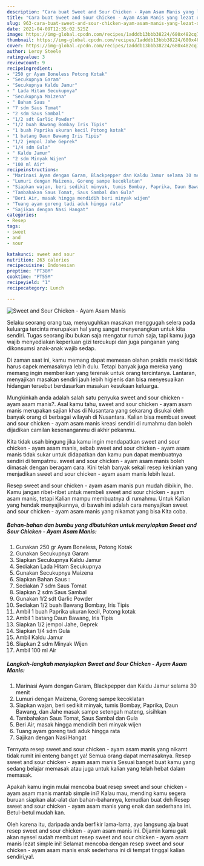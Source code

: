 ```yaml
---
description: "Cara buat Sweet and Sour Chicken - Ayam Asam Manis yang lezat dan Mudah Dibuat"
title: "Cara buat Sweet and Sour Chicken - Ayam Asam Manis yang lezat dan Mudah Dibuat"
slug: 963-cara-buat-sweet-and-sour-chicken-ayam-asam-manis-yang-lezat-dan-mudah-dibuat
date: 2021-04-09T12:35:02.525Z
image: https://img-global.cpcdn.com/recipes/1adddb13bbb38224/680x482cq70/sweet-and-sour-chicken-ayam-asam-manis-foto-resep-utama.jpg
thumbnail: https://img-global.cpcdn.com/recipes/1adddb13bbb38224/680x482cq70/sweet-and-sour-chicken-ayam-asam-manis-foto-resep-utama.jpg
cover: https://img-global.cpcdn.com/recipes/1adddb13bbb38224/680x482cq70/sweet-and-sour-chicken-ayam-asam-manis-foto-resep-utama.jpg
author: Leroy Steele
ratingvalue: 3
reviewcount: 9
recipeingredient:
- "250 gr Ayam Boneless Potong Kotak"
- "Secukupnya Garam"
- "Secukupnya Kaldu Jamur"
- " Lada Hitam Secukupnya"
- "Secukupnya Maizena"
- " Bahan Saus "
- "7 sdm Saus Tomat"
- "2 sdm Saus Sambal"
- "1/2 sdt Garlic Powder"
- "1/2 buah Bawang Bombay Iris Tipis"
- "1 buah Paprika ukuran kecil Potong kotak"
- "1 batang Daun Bawang Iris Tipis"
- "1/2 jempol Jahe Geprek"
- "1/4 sdm Gula"
- " Kaldu Jamur"
- "2 sdm Minyak Wijen"
- "100 ml Air"
recipeinstructions:
- "Marinasi Ayam dengan Garam, Blackpepper dan Kaldu Jamur selama 30 menit"
- "Lumuri dengan Maizena, Goreng sampe kecoklatan"
- "Siapkan wajan, beri sedikit minyak, tumis Bombay, Paprika, Daun Bawang, dan Jahe masak sampe setengah mateng, sisihkan"
- "Tambahakan Saus Tomat, Saus Sambal dan Gula"
- "Beri Air, masak hingga mendidih beri minyak wijen"
- "Tuang ayam goreng tadi aduk hingga rata"
- "Sajikan dengan Nasi Hangat"
categories:
- Resep
tags:
- sweet
- and
- sour

katakunci: sweet and sour 
nutrition: 263 calories
recipecuisine: Indonesian
preptime: "PT38M"
cooktime: "PT55M"
recipeyield: "1"
recipecategory: Lunch

---
```



![Sweet and Sour Chicken - Ayam Asam Manis](https://img-global.cpcdn.com/recipes/1adddb13bbb38224/680x482cq70/sweet-and-sour-chicken-ayam-asam-manis-foto-resep-utama.jpg)

Selaku seorang orang tua, menyuguhkan masakan menggugah selera pada keluarga tercinta merupakan hal yang sangat menyenangkan untuk kita sendiri. Tugas seorang ibu bukan saja mengatur rumah saja, tapi kamu juga wajib menyediakan keperluan gizi tercukupi dan juga panganan yang dikonsumsi anak-anak wajib sedap.

Di zaman  saat ini, kamu memang dapat memesan olahan praktis meski tidak harus capek memasaknya lebih dulu. Tetapi banyak juga mereka yang memang ingin memberikan yang terenak untuk orang tercintanya. Lantaran, menyajikan masakan sendiri jauh lebih higienis dan bisa menyesuaikan hidangan tersebut berdasarkan masakan kesukaan keluarga. 



Mungkinkah anda adalah salah satu penyuka sweet and sour chicken - ayam asam manis?. Asal kamu tahu, sweet and sour chicken - ayam asam manis merupakan sajian khas di Nusantara yang sekarang disukai oleh banyak orang di berbagai wilayah di Nusantara. Kalian bisa membuat sweet and sour chicken - ayam asam manis kreasi sendiri di rumahmu dan boleh dijadikan camilan kesenanganmu di akhir pekanmu.

Kita tidak usah bingung jika kamu ingin mendapatkan sweet and sour chicken - ayam asam manis, sebab sweet and sour chicken - ayam asam manis tidak sukar untuk didapatkan dan kamu pun dapat membuatnya sendiri di tempatmu. sweet and sour chicken - ayam asam manis boleh dimasak dengan beragam cara. Kini telah banyak sekali resep kekinian yang menjadikan sweet and sour chicken - ayam asam manis lebih lezat.

Resep sweet and sour chicken - ayam asam manis pun mudah dibikin, lho. Kamu jangan ribet-ribet untuk membeli sweet and sour chicken - ayam asam manis, tetapi Kalian mampu membuatnya di rumahmu. Untuk Kalian yang hendak menyajikannya, di bawah ini adalah cara menyajikan sweet and sour chicken - ayam asam manis yang nikamat yang bisa Kita coba.

<!--inarticleads1-->

##### Bahan-bahan dan bumbu yang dibutuhkan untuk menyiapkan Sweet and Sour Chicken - Ayam Asam Manis:

1. Gunakan 250 gr Ayam Boneless, Potong Kotak
1. Gunakan Secukupnya Garam
1. Siapkan Secukupnya Kaldu Jamur
1. Sediakan  Lada Hitam Secukupnya
1. Gunakan Secukupnya Maizena
1. Siapkan  Bahan Saus :
1. Sediakan 7 sdm Saus Tomat
1. Siapkan 2 sdm Saus Sambal
1. Gunakan 1/2 sdt Garlic Powder
1. Sediakan 1/2 buah Bawang Bombay, Iris Tipis
1. Ambil 1 buah Paprika ukuran kecil, Potong kotak
1. Ambil 1 batang Daun Bawang, Iris Tipis
1. Siapkan 1/2 jempol Jahe, Geprek
1. Siapkan 1/4 sdm Gula
1. Ambil  Kaldu Jamur
1. Siapkan 2 sdm Minyak Wijen
1. Ambil 100 ml Air




<!--inarticleads2-->

##### Langkah-langkah menyiapkan Sweet and Sour Chicken - Ayam Asam Manis:

1. Marinasi Ayam dengan Garam, Blackpepper dan Kaldu Jamur selama 30 menit
1. Lumuri dengan Maizena, Goreng sampe kecoklatan
1. Siapkan wajan, beri sedikit minyak, tumis Bombay, Paprika, Daun Bawang, dan Jahe masak sampe setengah mateng, sisihkan
1. Tambahakan Saus Tomat, Saus Sambal dan Gula
1. Beri Air, masak hingga mendidih beri minyak wijen
1. Tuang ayam goreng tadi aduk hingga rata
1. Sajikan dengan Nasi Hangat




Ternyata resep sweet and sour chicken - ayam asam manis yang nikamt tidak rumit ini enteng banget ya! Semua orang dapat memasaknya. Resep sweet and sour chicken - ayam asam manis Sesuai banget buat kamu yang sedang belajar memasak atau juga untuk kalian yang telah hebat dalam memasak.

Apakah kamu ingin mulai mencoba buat resep sweet and sour chicken - ayam asam manis mantab simple ini? Kalau mau, mending kamu segera buruan siapkan alat-alat dan bahan-bahannya, kemudian buat deh Resep sweet and sour chicken - ayam asam manis yang enak dan sederhana ini. Betul-betul mudah kan. 

Oleh karena itu, daripada anda berfikir lama-lama, ayo langsung aja buat resep sweet and sour chicken - ayam asam manis ini. Dijamin kamu gak akan nyesel sudah membuat resep sweet and sour chicken - ayam asam manis lezat simple ini! Selamat mencoba dengan resep sweet and sour chicken - ayam asam manis enak sederhana ini di tempat tinggal kalian sendiri,ya!.


